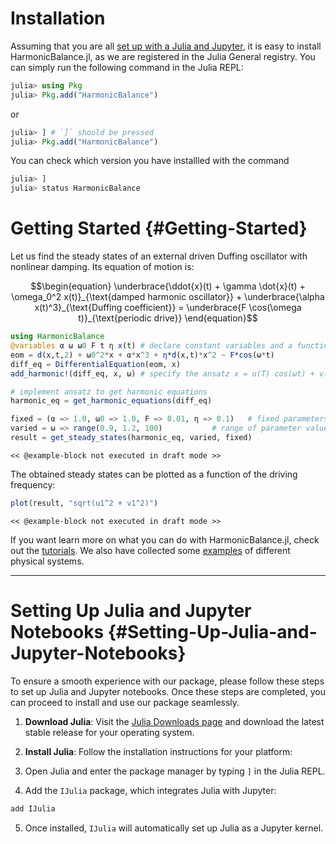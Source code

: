 
# Installation

Assuming that you are all [set up with a Julia and Jupyter](/introduction/index#Setting-Up-Julia-and-Jupyter-Notebooks), it is easy to install HarmonicBalance.jl, as we are registered in the Julia General registry.  You can simply run the following command in the Julia REPL:

```julia
julia> using Pkg
julia> Pkg.add("HarmonicBalance")
```


or 

```julia
julia> ] # `]` should be pressed
julia> Pkg.add("HarmonicBalance")
```


You can check which version you have installled with the command 

```julia
julia> ]
julia> status HarmonicBalance
```


# Getting Started {#Getting-Started}

Let us find the steady states of an external driven Duffing oscillator with nonlinear damping. Its equation of motion is:

$$\begin{equation}
\underbrace{\ddot{x}(t) + \gamma \dot{x}(t) + \omega_0^2 x(t)}_{\text{damped harmonic oscillator}} + \underbrace{\alpha x(t)^3}_{\text{Duffing coefficient}} = \underbrace{F \cos(\omega t)}_{\text{periodic drive}}
\end{equation}$$

```julia
using HarmonicBalance
@variables α ω ω0 F t η x(t) # declare constant variables and a function x(t)
eom = d(x,t,2) + ω0^2*x + α*x^3 + η*d(x,t)*x^2 ~ F*cos(ω*t)
diff_eq = DifferentialEquation(eom, x)
add_harmonic!(diff_eq, x, ω) # specify the ansatz x = u(T) cos(ωt) + v(T) sin(ωt)

# implement ansatz to get harmonic equations
harmonic_eq = get_harmonic_equations(diff_eq)

fixed = (α => 1.0, ω0 => 1.0, F => 0.01, η => 0.1)   # fixed parameters
varied = ω => range(0.9, 1.2, 100)           # range of parameter values
result = get_steady_states(harmonic_eq, varied, fixed)
```


```
<< @example-block not executed in draft mode >>
```


The obtained steady states can be plotted as a function of the driving frequency:

```julia
plot(result, "sqrt(u1^2 + v1^2)")
```


```
<< @example-block not executed in draft mode >>
```


If you want learn more on what you can do with HarmonicBalance.jl, check out the [tutorials](/tutorials/index#tutorials). We also have collected some [examples](/examples/index#examples) of different physical systems.


---


# Setting Up Julia and Jupyter Notebooks {#Setting-Up-Julia-and-Jupyter-Notebooks}

To ensure a smooth experience with our package, please follow these steps to set up Julia and Jupyter notebooks. Once these steps are completed, you can proceed to install and use our package seamlessly.
1. **Download Julia**: Visit the [Julia Downloads page](https://julialang.org) and download the latest stable release for your operating system.
  
2. **Install Julia**: Follow the installation instructions for your platform:
  
3. Open Julia and enter the package manager by typing `]` in the Julia REPL.
  
4. Add the `IJulia` package, which integrates Julia with Jupyter:
  
  ```julia
  add IJulia
  ```
  
  
5. Once installed, `IJulia` will automatically set up Julia as a Jupyter kernel.
  
